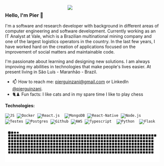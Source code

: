 <img align="right" src="https://user-images.githubusercontent.com/49373874/95536332-2fc96d00-09c1-11eb-82a0-382d95c9905d.png" width="300"/>

### Hello, I'm Pier 👋

I'm a software and research developer with background in different areas of computer engineering and software development. Currently working as an IT Analyst at Vale, which is a Brazilian multinational mining company and one of the largest logistics operators in the country. In the last few years, I have worked hard on the creation of applications focused on the improvement of social matters and maintainable code.

I'm passionate about learning and designing new solutions. I am always improving my abilities in technologies that make people's lives easier. At present living in São Luís - Maranhão - Brazil.
 

- 📫  How to reach me: pierguinzani@gmail.com or LinkedIn [@pierguinzani](https://www.linkedin.com/in/pierguinzani/).
- 🐈♟️ Fun facts: I like cats and in my spare time I like to play chess
 
 **Technologies:**
<p align="left">
  <code><img src="https://user-images.githubusercontent.com/51785898/91357834-3eb8df00-e7c8-11ea-9936-0ce666ac2a11.png" alt="JS" width="40" height="40"/></code>&nbsp;
  <code><img src="https://user-images.githubusercontent.com/51785898/91357841-3fea0c00-e7c8-11ea-91de-947891a2dec6.png" alt="Docker" width="40" height="40" /></code>&nbsp;
  <code><img src="https://user-images.githubusercontent.com/51785898/91357843-411b3900-e7c8-11ea-8161-3e8191a6cde2.png" alt="React.js" width="60" height="40" /></code>&nbsp;
  </code>&nbsp;
  <code><img src="https://miro.medium.com/max/300/1*fY5KPXK0C6csHKhnXkQQ8g.png" alt="MongoDB" width="40" height="40" /></code>&nbsp;
  <code><img src="https://assets-global.website-files.com/5d9bc5d562ffc2869b470941/5e1f9804b36ff7196d4b72a0_logo-react-native-tech.png" alt="React-Native" width="60" height="40" /></code>&nbsp;
  <code><img src="http://abneroliveira.eti.br/wp-content/uploads/2020/01/nodejs-logo-png-node-js-development-296.png" alt="Node.js" width="40" height="40"/></code>&nbsp;
  <code><img src="https://user-images.githubusercontent.com/51785898/91358293-f0581000-e7c8-11ea-95f0-f1a8e29ee9d1.png" alt="Testes" width="40" height="40"/></code>&nbsp;
  <code><img src="https://user-images.githubusercontent.com/51785898/91358318-ff3ec280-e7c8-11ea-9d80-c8e249594078.png" alt="Postgres" width="40" height="40"/></code>&nbsp;
  <code><img src="https://user-images.githubusercontent.com/51785898/91358353-0cf44800-e7c9-11ea-9a54-0a988aa2837c.png" alt="Github" width="40" height="40"/></code>&nbsp;
  <code><img src="https://user-images.githubusercontent.com/51785898/91358419-31502480-e7c9-11ea-9bb8-5124117e9a75.png" alt="AWS" width="40" height="40"/></code>&nbsp;
  <code><img src="https://user-images.githubusercontent.com/51785898/91358426-3319e800-e7c9-11ea-9df0-b5a207cecfce.png" alt="Typescript" width="40" height="40"/></code>&nbsp;
  </code>&nbsp;
  <code><img src="https://cdn4.iconfinder.com/data/icons/logos-and-brands/512/267_Python_logo-512.png" alt="Python" width="40" height="40"/></code>&nbsp;
   </code>&nbsp;
  <code><img src="https://pythonforundergradengineers.com/posts/zappa/images/flask_icon.png" alt="Flask" width="40" height="40"/></code>&nbsp;
 </p>
   
   ![Snake animation](https://github.com/pierguinzani/Nice-Project/blob/main/github-contribution-grid-snake.svg)
